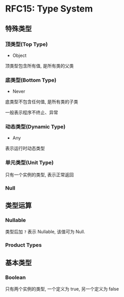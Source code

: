 RFC15: Type System
==================








## 特殊类型

### 顶类型(Top Type)

- Object

顶类型包含所有值, 是所有类的父类

### 底类型(Bottom Type)

- Never

底类型不包含任何值, 是所有类的子类

一般表示程序不终止、异常

### 动态类型(Dynamic Type)

- Any

表示运行时动态类型


### 单元类型(Unit Type)

只有一个实例的类型, 表示正常返回

### Null

## 类型运算



### Nullable

类型后加 `?` 表示 Nullable, 该值可为 Null.

### Product Types


## 基本类型

### Boolean

只有两个实例的类型, 一个定义为 true, 另一个定义为 false






